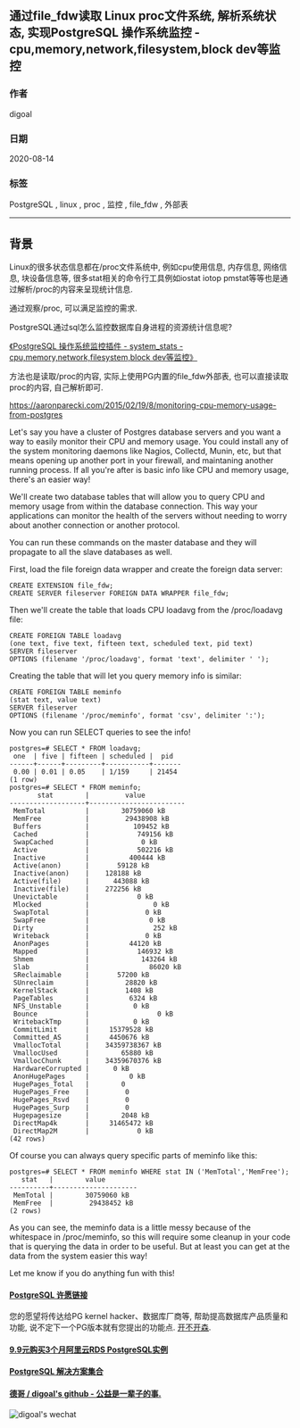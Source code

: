 ## 通过file_fdw读取 Linux proc文件系统, 解析系统状态, 实现PostgreSQL 操作系统监控 - cpu,memory,network,filesystem,block dev等监控    
    
### 作者    
digoal    
    
### 日期    
2020-08-14    
    
### 标签    
PostgreSQL , linux , proc , 监控 , file_fdw , 外部表      
    
----    
    
## 背景    
Linux的很多状态信息都在/proc文件系统中, 例如cpu使用信息, 内存信息, 网络信息, 块设备信息等, 很多stat相关的命令行工具例如iostat iotop pmstat等等也是通过解析/proc的内容来呈现统计信息.     
    
通过观察/proc, 可以满足监控的需求.    
    
PostgreSQL通过sql怎么监控数据库自身进程的资源统计信息呢?    
    
[《PostgreSQL 操作系统监控插件 - system_stats - cpu,memory,network,filesystem,block dev等监控》](../202007/20200709_02.md)      
    
方法也是读取/proc的内容, 实际上使用PG内置的file_fdw外部表, 也可以直接读取proc的内容, 自己解析即可.    
    
https://aaronparecki.com/2015/02/19/8/monitoring-cpu-memory-usage-from-postgres    
    
Let's say you have a cluster of Postgres database servers and you want a way to easily monitor their CPU and memory usage. You could install any of the system monitoring daemons like Nagios, Collectd, Munin, etc, but that means opening up another port in your firewall, and maintaning another running process. If all you're after is basic info like CPU and memory usage, there's an easier way!    
    
We'll create two database tables that will allow you to query CPU and memory usage from within the database connection. This way your applications can monitor the health of the servers without needing to worry about another connection or another protocol.    
    
You can run these commands on the master database and they will propagate to all the slave databases as well.    
    
First, load the file foreign data wrapper and create the foreign data server:    
    
```    
CREATE EXTENSION file_fdw;    
CREATE SERVER fileserver FOREIGN DATA WRAPPER file_fdw;    
```    
    
Then we'll create the table that loads CPU loadavg from the /proc/loadavg file:    
    
```    
CREATE FOREIGN TABLE loadavg     
(one text, five text, fifteen text, scheduled text, pid text)     
SERVER fileserver     
OPTIONS (filename '/proc/loadavg', format 'text', delimiter ' ');    
```    
    
Creating the table that will let you query memory info is similar:    
    
```    
CREATE FOREIGN TABLE meminfo     
(stat text, value text)     
SERVER fileserver     
OPTIONS (filename '/proc/meminfo', format 'csv', delimiter ':');    
```    
    
Now you can run SELECT queries to see the info!    
    
```    
postgres=# SELECT * FROM loadavg;    
 one  | five | fifteen | scheduled |  pid    
------+------+---------+-----------+-------    
 0.00 | 0.01 | 0.05    | 1/159     | 21454    
(1 row)    
postgres=# SELECT * FROM meminfo;    
       stat        |         value    
-------------------+------------------------    
 MemTotal          |        30759060 kB    
 MemFree           |         29438908 kB    
 Buffers           |           109452 kB    
 Cached            |            749156 kB    
 SwapCached        |             0 kB    
 Active            |            502216 kB    
 Inactive          |          400444 kB    
 Active(anon)      |       59128 kB    
 Inactive(anon)    |    128188 kB    
 Active(file)      |      443088 kB    
 Inactive(file)    |    272256 kB    
 Unevictable       |            0 kB    
 Mlocked           |                0 kB    
 SwapTotal         |              0 kB    
 SwapFree          |               0 kB    
 Dirty             |                252 kB    
 Writeback         |              0 kB    
 AnonPages         |          44120 kB    
 Mapped            |            146932 kB    
 Shmem             |             143264 kB    
 Slab              |               86020 kB    
 SReclaimable      |       57200 kB    
 SUnreclaim        |         28820 kB    
 KernelStack       |         1408 kB    
 PageTables        |          6324 kB    
 NFS_Unstable      |           0 kB    
 Bounce            |                 0 kB    
 WritebackTmp      |           0 kB    
 CommitLimit       |     15379528 kB    
 Committed_AS      |     4450676 kB    
 VmallocTotal      |    34359738367 kB    
 VmallocUsed       |        65880 kB    
 VmallocChunk      |    34359670376 kB    
 HardwareCorrupted |      0 kB    
 AnonHugePages     |          0 kB    
 HugePages_Total   |        0    
 HugePages_Free    |         0    
 HugePages_Rsvd    |         0    
 HugePages_Surp    |         0    
 Hugepagesize      |        2048 kB    
 DirectMap4k       |     31465472 kB    
 DirectMap2M       |            0 kB    
(42 rows)    
```    
    
Of course you can always query specific parts of meminfo like this:    
    
```    
postgres=# SELECT * FROM meminfo WHERE stat IN ('MemTotal','MemFree');    
   stat   |        value    
----------+---------------------    
 MemTotal |        30759060 kB    
 MemFree  |         29438452 kB    
(2 rows)    
```    
    
As you can see, the meminfo data is a little messy because of the whitespace in /proc/meminfo, so this will require some cleanup in your code that is querying the data in order to be useful. But at least you can get at the data from the system easier this way!    
    
Let me know if you do anything fun with this!    
  
  
  
  
  
  
  
  
  
  
  
  
  
  
  
  
  
  
  
  
  
  
  
  
  
  
  
  
  
#### [PostgreSQL 许愿链接](https://github.com/digoal/blog/issues/76 "269ac3d1c492e938c0191101c7238216")
您的愿望将传达给PG kernel hacker、数据库厂商等, 帮助提高数据库产品质量和功能, 说不定下一个PG版本就有您提出的功能点. [开不开森](https://github.com/digoal/blog/issues/76 "269ac3d1c492e938c0191101c7238216").  
  
  
#### [9.9元购买3个月阿里云RDS PostgreSQL实例](https://www.aliyun.com/database/postgresqlactivity "57258f76c37864c6e6d23383d05714ea")
  
  
#### [PostgreSQL 解决方案集合](https://yq.aliyun.com/topic/118 "40cff096e9ed7122c512b35d8561d9c8")
  
  
#### [德哥 / digoal's github - 公益是一辈子的事.](https://github.com/digoal/blog/blob/master/README.md "22709685feb7cab07d30f30387f0a9ae")
  
  
![digoal's wechat](../pic/digoal_weixin.jpg "f7ad92eeba24523fd47a6e1a0e691b59")
  
